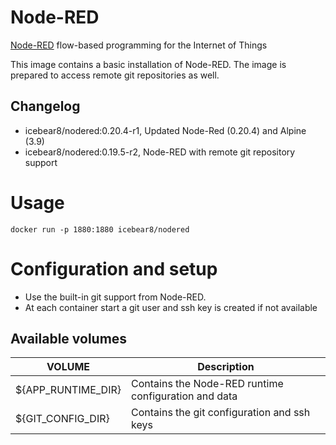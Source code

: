 # Node-RED
[Node-RED](https://nodered.org/) flow-based programming for the Internet of Things

This image contains a basic installation of Node-RED.
The image is prepared to access remote git repositories as well.

##  Changelog
* icebear8/nodered:0.20.4-r1, Updated Node-Red (0.20.4) and Alpine (3.9)
* icebear8/nodered:0.19.5-r2, Node-RED with remote git repository support


# Usage
`docker run -p 1880:1880 icebear8/nodered`

# Configuration and setup
* Use the built-in git support from Node-RED.
* At each container start a git user and ssh key is created if not available

##  Available volumes
| VOLUME            | Description |
|-                  |-            |
${APP_RUNTIME_DIR}  | Contains the Node-RED runtime configuration and data |
${GIT_CONFIG_DIR}   | Contains the git configuration and ssh keys |
